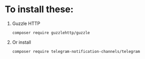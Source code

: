 # To install these:
 1. Guzzle HTTP
    ```
    composer require guzzlehttp/guzzle
    ```
 2. Or install
    ```
    composer require telegram-notification-channels/telegram
    ```
